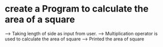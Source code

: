 # create a Program to calculate the area of a square

--> Taking length of side as input from user.
--> Multiplication operator is used to calculate the area of square
--> Printed the area of square